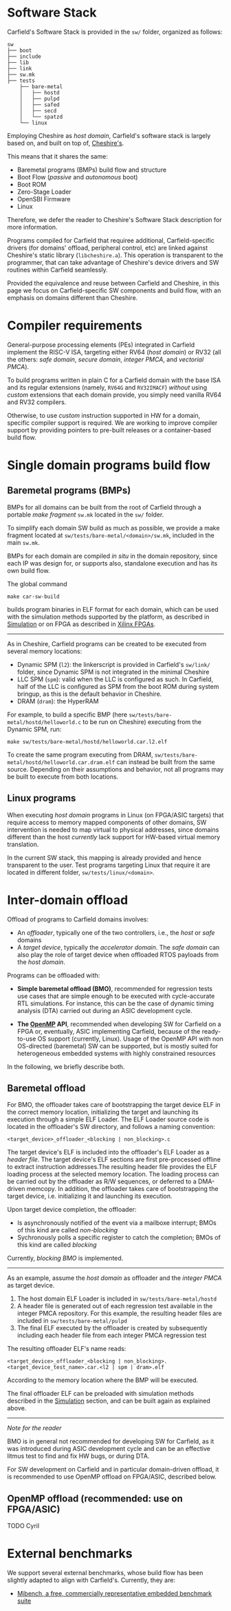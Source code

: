 # Software Stack

Carfield's Software Stack is provided in the `sw/` folder, organized as follows:

```
sw
├── boot
├── include
├── lib
├── link
├── sw.mk
├── tests
    ├── bare-metal
    │   ├── hostd
    │   ├── pulpd
    │   ├── safed
    │   ├── secd
    │   └── spatzd
    └── linux
```

Employing Cheshire as *host domain*, Carfield's software stack is largely based on, and built on top
of, [Cheshire's](https://pulp-platform.github.io/cheshire/um/sw/).

This means that it shares the same:

* Baremetal programs (BMPs) build flow and structure
* Boot Flow (*passive* and *autonomous* boot)
* Boot ROM
* Zero-Stage Loader
* OpenSBI Firmware
* Linux

Therefore, we defer the reader to Cheshire's Software Stack description for more information.

Programs compiled for Carfield that requiree additional, Carfield-specific drivers (for domains'
offload, peripheral control, etc) are linked against Cheshire's static library (`libcheshire.a`).
This operation is transparent to the programmer, that can take advantage of Cheshire's device
drivers and SW routines within Carfield seamlessly.

Provided the equivalence and reuse between Carfield and Cheshire, in this page we focus on
Carfield-specific SW components and build flow, with an emphasis on domains different than Cheshire.

# Compiler requirements

General-purpose processing elements (PEs) integrated in Carfield implement the RISC-V ISA, targeting
either RV64 (*host domain*) or RV32 (all the others: *safe domain*, *secure domain*, *integer PMCA*,
and *vectorial PMCA*).

To build programs written in plain C for a Carfield domain with the base ISA and its regular
extensions (namely, `RV64G` and `RV32IMACF`) *without* using *custom* extensions that each domain
provide, you simply need vanilla RV64 and RV32 compilers.

Otherwise, to use *custom* instruction supported in HW for a domain, specific compiler support is
required. We are working to improve compiler support by providing pointers to pre-built releases or
a container-based build flow.

# Single domain programs build flow

## Baremetal programs (BMPs)

BMPs for all domains can be built from the root of Carfield through a portable *make fragment*
`sw.mk` located in the `sw/` folder.

To simplify each domain SW build as much as possible, we provide a make fragment located at
`sw/tests/bare-metal/<domain>/sw.mk`, included in the main `sw.mk`.

BMPs for each domain are compiled *in situ* in the domain repository, since each IP was design for,
or supports also, standalone execution and has its own build flow.

The global command

```
make car-sw-build
```

builds program binaries in ELF format for each domain, which can be used with the simulation methods
supported by the platform, as described in [Simulation](../tg/sim.md) or on FPGA as described in
[Xilinx FPGAs](../tg/xilinx.md).

---

As in Cheshire, Carfield programs can be created to be executed from several memory locations:

* Dynamic SPM (`l2`): the linkerscript is provided in Carfield's `sw/link/` folder, since Dynamic
  SPM is not integrated in the minimal Cheshire
* LLC SPM (`spm`): valid when the LLC is configured as such. In Carfield, half of the LLC is
  configured as SPM from the boot ROM during system bringup, as this is the default behavior in
  Cheshire.
* DRAM (`dram`): the HyperRAM

For example, to build a specific BMP (here `sw/tests/bare-metal/hostd/helloworld.c` to be run on
Cheshire) executing from the Dynamic SPM, run:

```
make sw/tests/bare-metal/hostd/helloworld.car.l2.elf
```

To create the same program executing from DRAM, `sw/tests/bare-metal/hostd/helloworld.car.dram.elf`
can instead be built from the same source. Depending on their assumptions and behavior, not all
programs may be built to execute from both locations.

## Linux programs

When executing *host domain* programs in Linux (on FPGA/ASIC targets) that require access to memory
mapped components of other domains, SW intervention is needed to map virtual to physical addresses,
since domains different than the host *currently* lack support for HW-based virtual memory
translation.

In the current SW stack, this mapping is already provided and hence transparent to the user. Test
programs targeting Linux that require it are located in different folder, `sw/tests/linux/<domain>`.

# Inter-domain offload

Offload of programs to Carfield domains involves:

* An *offloader*, typically one of the two controllers, i.e., the *host* or *safe* domains
* A *target device*, typically the *accelerator domain*. The *safe domain* can also play the role of
  target device when offloaded RTOS payloads from the *host domain*.

Programs can be offloaded with:

* **Simple baremetal offload (BMO)**, recommended for regression tests use cases that are simple
  enough to be executed with cycle-accurate RTL simulations. For instance, this can be the case of
  dynamic timing analysis (DTA) carried out during an ASIC development cycle.

* **The [OpenMP](https://www.openmp.org/) API**, recommended when developing SW for Carfield on a
  FPGA or, eventually, ASIC implementing Carfield, because of the ready-to-use OS support
  (currently, Linux). Usage of the OpenMP API with non OS-directed (baremetal) SW can be supported,
  but is mostly suited for heterogeneous embedded systems with highly constrained resources

In the following, we briefly describe both.

## Baremetal offload

For BMO, the offloader takes care of bootstrapping the target device ELF in the correct memory
location, initializing the target and launching its execution through a simple ELF Loader. The ELF
Loader source code is located in the offloader's SW directory, and follows a naming convention:

```
<target_device>_offloader_<blocking | non_blocking>.c 
```

The target device's ELF is included into the offloader's ELF Loader as a *header file*. The target
device's ELF sections are first pre-processed offline to extract instruction addresses.The resulting
header file provides the ELF loading process at the selected memory location. The loading process
can be carried out by the offloader as R/W sequences, or deferred to a DMA-driven memcopy. In
addition, the offloader takes care of bootstrapping the target device, i.e. initializing it and
launching its execution.

Upon target device completion, the offloader:

* Is asynchronously notified of the event via a mailboxe interrupt; BMOs of this kind are called
  *non-blocking*
* Sychronously polls a specific register to catch the completion; BMOs of this kind are called
  *blocking*

Currently, *blocking BMO* is implemented.

---

As an example, assume the *host domain* as offloader and the *integer PMCA* as target device.

1. The host domain ELF Loader is included in `sw/tests/bare-metal/hostd`
1. A header file is generated out of each regression test available in the integer PMCA repository.
   For this example, the resulting header files are included in `sw/tests/bare-metal/pulpd`
2. The final ELF executed by the offloader is created by subsequently including each header file
   from each integer PMCA regression test
   
The resulting offloader ELF's name reads:

```
<target_device>_offloader_<blocking | non_blocking>.<target_device_test_name>.car.<l2 | spm | dram>.elf
```

According to the memory location where the BMP will be executed.

The final offloader ELF can be preloaded with simulation methods described in the
[Simulation](../tg/sim.md) section, and can be built again as explained above.

---

*Note for the reader*

BMO is in general not recommended for developing SW for Carfield, as it was introduced during ASIC
development cycle and can be an effective litmus test to find and fix HW bugs, or during DTA.

For SW development on Carfield and in particular domain-driven offload, it is recommended to use
OpenMP offload on FPGA/ASIC, described below.

## OpenMP offload (recommended: use on FPGA/ASIC)

TODO Cyril

# External benchmarks

We support several external benchmarks, whose build flow has been slightly adapted to align with
Carfield's. Currently, they are:

* [Mibench, a free, commercially representative embedded benchmark suite](https://ieeexplore.ieee.org/document/990739)
